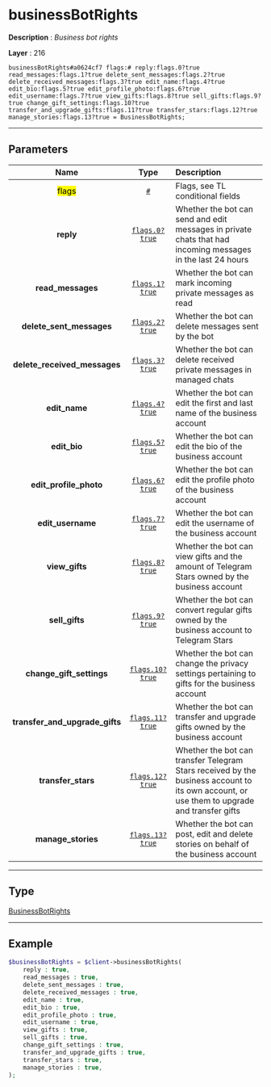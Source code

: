 # businessBotRights

**Description** : *Business bot rights*

**Layer** : 216

```tl
businessBotRights#a0624cf7 flags:# reply:flags.0?true read_messages:flags.1?true delete_sent_messages:flags.2?true delete_received_messages:flags.3?true edit_name:flags.4?true edit_bio:flags.5?true edit_profile_photo:flags.6?true edit_username:flags.7?true view_gifts:flags.8?true sell_gifts:flags.9?true change_gift_settings:flags.10?true transfer_and_upgrade_gifts:flags.11?true transfer_stars:flags.12?true manage_stories:flags.13?true = BusinessBotRights;
```

---

## Parameters

| Name | Type | Description |
| :---: | :---: | :--- |
| <mark>flags</mark> | [`#`](type/#) | Flags, see TL conditional fields |
| **reply** | [`flags.0?true`](type/true) | Whether the bot can send and edit messages in private chats that had incoming messages in the last 24 hours |
| **read_messages** | [`flags.1?true`](type/true) | Whether the bot can mark incoming private messages as read |
| **delete_sent_messages** | [`flags.2?true`](type/true) | Whether the bot can delete messages sent by the bot |
| **delete_received_messages** | [`flags.3?true`](type/true) | Whether the bot can delete received private messages in managed chats |
| **edit_name** | [`flags.4?true`](type/true) | Whether the bot can edit the first and last name of the business account |
| **edit_bio** | [`flags.5?true`](type/true) | Whether the bot can edit the bio of the business account |
| **edit_profile_photo** | [`flags.6?true`](type/true) | Whether the bot can edit the profile photo of the business account |
| **edit_username** | [`flags.7?true`](type/true) | Whether the bot can edit the username of the business account |
| **view_gifts** | [`flags.8?true`](type/true) | Whether the bot can view gifts and the amount of Telegram Stars owned by the business account |
| **sell_gifts** | [`flags.9?true`](type/true) | Whether the bot can convert regular gifts owned by the business account to Telegram Stars |
| **change_gift_settings** | [`flags.10?true`](type/true) | Whether the bot can change the privacy settings pertaining to gifts for the business account |
| **transfer_and_upgrade_gifts** | [`flags.11?true`](type/true) | Whether the bot can transfer and upgrade gifts owned by the business account |
| **transfer_stars** | [`flags.12?true`](type/true) | Whether the bot can transfer Telegram Stars received by the business account to its own account, or use them to upgrade and transfer gifts |
| **manage_stories** | [`flags.13?true`](type/true) | Whether the bot can post, edit and delete stories on behalf of the business account |

---

## Type

[BusinessBotRights](type/BusinessBotRights)

---

## Example

```php
$businessBotRights = $client->businessBotRights(
	reply : true,
	read_messages : true,
	delete_sent_messages : true,
	delete_received_messages : true,
	edit_name : true,
	edit_bio : true,
	edit_profile_photo : true,
	edit_username : true,
	view_gifts : true,
	sell_gifts : true,
	change_gift_settings : true,
	transfer_and_upgrade_gifts : true,
	transfer_stars : true,
	manage_stories : true,
);
```